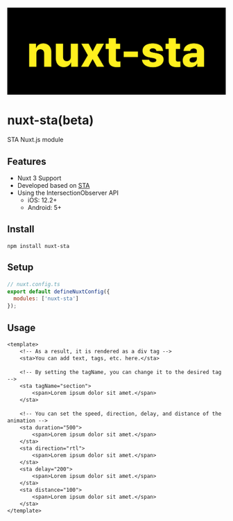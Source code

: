 ![nuxt-sta](logo.svg)

# **nuxt-sta(beta)**
STA Nuxt.js module

## **Features**
* Nuxt 3 Support
* Developed based on [STA](https://github.com/FE-jw/STA)
* Using the IntersectionObserver API
	* iOS: 12.2+
	* Android: 5+

## **Install**
```
npm install nuxt-sta
```

## **Setup**
```js
// nuxt.config.ts
export default defineNuxtConfig({
  modules: ['nuxt-sta']
});
```

## **Usage**
```vue
<template>
	<!-- As a result, it is rendered as a div tag -->
	<sta>You can add text, tags, etc. here.</sta>

	<!-- By setting the tagName, you can change it to the desired tag -->
	<sta tagName="section">
		<span>Lorem ipsum dolor sit amet.</span>
	</sta>

	<!-- You can set the speed, direction, delay, and distance of the animation -->
	<sta duration="500">
		<span>Lorem ipsum dolor sit amet.</span>
	</sta>
	<sta direction="rtl">
		<span>Lorem ipsum dolor sit amet.</span>
	</sta>
	<sta delay="200">
		<span>Lorem ipsum dolor sit amet.</span>
	</sta>
	<sta distance="100">
		<span>Lorem ipsum dolor sit amet.</span>
	</sta>
</template>
```
